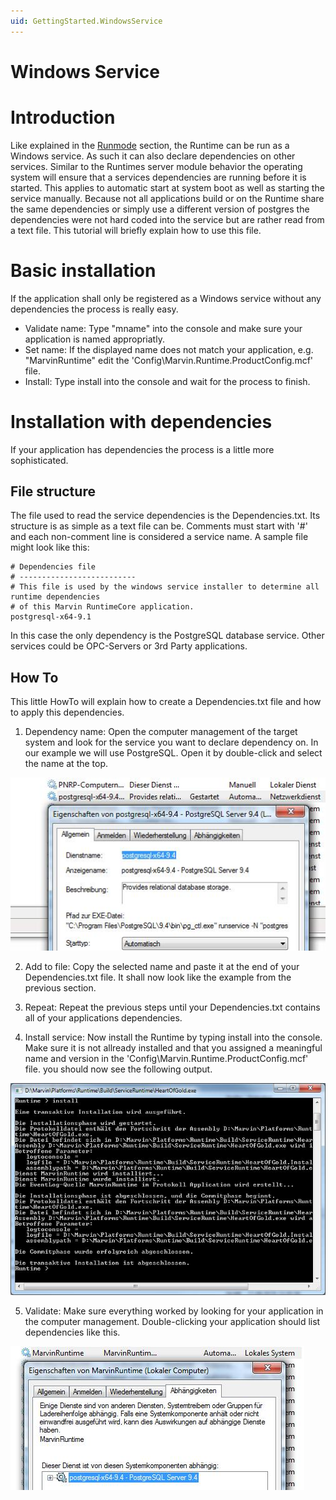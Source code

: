 ```yaml
---
uid: GettingStarted.WindowsService
---
```

Windows Service
=====================

# Introduction
Like explained in the [Runmode](xref:RunModes) section, the Runtime can be run as a Windows service. As such it can also declare dependencies on other services. Similar to the Runtimes server module behavior the operating system will ensure that a services dependencies are running before it is started. This applies to automatic start at system boot as well as starting the service manually. Because not all applications build or on the Runtime share the same dependencies or simply use a different version of postgres the dependencies were not hard coded into the service but are rather read from a text file. This tutorial will briefly explain how to use this file.

# Basic installation

If the application shall only be registered as a Windows service without any dependencies the process is really easy.
* Validate name: Type "mname" into the console and make sure your application is named appropriatly.
* Set name: If the displayed name does not match your application, e.g. "MarvinRuntime" edit the 'Config\Marvin.Runtime.ProductConfig.mcf' file.
* Install: Type install into the console and wait for the process to finish.

# Installation with dependencies
If your application has dependencies the process is a little more sophisticated.

## File structure
The file used to read the service dependencies is the Dependencies.txt. Its structure is as simple as a text file can be. Comments must start with '#' and each non-comment line is considered a service name. A sample file might look like this:

````
# Dependencies file
# --------------------------
# This file is used by the windows service installer to determine all runtime dependencies
# of this Marvin RuntimeCore application.
postgresql-x64-9.1
````

In this case the only dependency is the PostgreSQL database service. Other services could be OPC-Servers or 3rd Party applications.

## How To
This little HowTo will explain how to create a Dependencies.txt file and how to apply this dependencies.

1. Dependency name: Open the computer management of the target system and look for the service you want to declare dependency on. In our example we will use PostgreSQL. Open it by double-click and select the name at the top. 

![](images/Dependency.png)

2. Add to file: Copy the selected name and paste it at the end of your Dependencies.txt file. It shall now look like the example from the previous section. 

3. Repeat: Repeat the previous steps until your Dependencies.txt contains all of your applications dependencies. 

4. Install service: Now install the Runtime by typing install into the console. Make sure it is not allready installed and that you assigned a meaningful name and version in the 'Config\Marvin.Runtime.ProductConfig.mcf' file. you should now see the following output. 

![](images/InstallCommand.png)

5. Validate: Make sure everything worked by looking for your application in the computer management. Double-clicking your application should list dependencies like this. 

![](images/DependencyResult.png)

